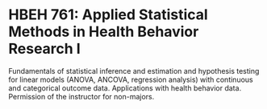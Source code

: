 # HBEH 761: Applied Statistical Methods in Health Behavior Research I

Fundamentals of statistical inference and estimation and hypothesis testing for linear models (ANOVA, ANCOVA, regression analysis) with continuous and categorical outcome data. Applications with health behavior data. Permission of the instructor for non-majors.